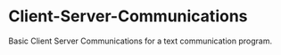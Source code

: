 # Client-Server-Communications
Basic Client Server Communications for a text communication program.
